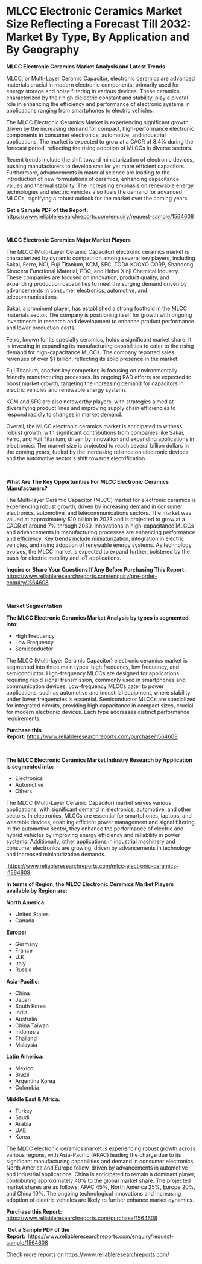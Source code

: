 <p><h1>MLCC Electronic Ceramics Market Size Reflecting a Forecast Till 2032: Market By Type, By Application and By Geography</h1></p><p><strong>MLCC Electronic Ceramics Market Analysis and Latest Trends</strong></p>
<p><p>MLCC, or Multi-Layer Ceramic Capacitor, electronic ceramics are advanced materials crucial in modern electronic components, primarily used for energy storage and noise filtering in various devices. These ceramics, characterized by their high dielectric constant and stability, play a pivotal role in enhancing the efficiency and performance of electronic systems in applications ranging from smartphones to electric vehicles.</p><p>The MLCC Electronic Ceramics Market is experiencing significant growth, driven by the increasing demand for compact, high-performance electronic components in consumer electronics, automotive, and industrial applications. The market is expected to grow at a CAGR of 8.4% during the forecast period, reflecting the rising adoption of MLCCs in diverse sectors. </p><p>Recent trends include the shift toward miniaturization of electronic devices, pushing manufacturers to develop smaller yet more efficient capacitors. Furthermore, advancements in material science are leading to the introduction of new formulations of ceramics, enhancing capacitance values and thermal stability. The increasing emphasis on renewable energy technologies and electric vehicles also fuels the demand for advanced MLCCs, signifying a robust outlook for the market over the coming years.</p></p>
<p><strong>Get a Sample PDF of the Report:&nbsp;</strong> <a href="https://www.reliableresearchreports.com/enquiry/request-sample/1564608?utm_campaign=2263&utm_medium=2&utm_source=Github&utm_content=ia&utm_term=15022025&utm_id=mlcc-electronic-ceramics">https://www.reliableresearchreports.com/enquiry/request-sample/1564608</a></p>
<p>&nbsp;</p>
<p><strong>MLCC Electronic Ceramics Major Market Players</strong></p>
<p><p>The MLCC (Multi-Layer Ceramic Capacitor) electronic ceramics market is characterized by dynamic competition among several key players, including Sakai, Ferro, NCI, Fuji Titanium, KCM, SFC, TODA KOGYO CORP, Shandong Sinocera Functional Material, PDC, and Hebei Xinji Chemical Industry. These companies are focused on innovation, product quality, and expanding production capabilities to meet the surging demand driven by advancements in consumer electronics, automotive, and telecommunications.</p><p>Sakai, a prominent player, has established a strong foothold in the MLCC materials sector. The company is positioning itself for growth with ongoing investments in research and development to enhance product performance and lower production costs.</p><p>Ferro, known for its specialty ceramics, holds a significant market share. It is investing in expanding its manufacturing capabilities to cater to the rising demand for high-capacitance MLCCs. The company reported sales revenues of over $1 billion, reflecting its solid presence in the market.</p><p>Fuji Titanium, another key competitor, is focusing on environmentally friendly manufacturing processes. Its ongoing R&D efforts are expected to boost market growth, targeting the increasing demand for capacitors in electric vehicles and renewable energy systems.</p><p>KCM and SFC are also noteworthy players, with strategies aimed at diversifying product lines and improving supply chain efficiencies to respond rapidly to changes in market demand.</p><p>Overall, the MLCC electronic ceramics market is anticipated to witness robust growth, with significant contributions from companies like Sakai, Ferro, and Fuji Titanium, driven by innovation and expanding applications in electronics. The market size is projected to reach several billion dollars in the coming years, fueled by the increasing reliance on electronic devices and the automotive sector's shift towards electrification.</p></p>
<p>&nbsp;</p>
<p><strong>What Are The Key Opportunities For MLCC Electronic Ceramics Manufacturers?</strong></p>
<p><p>The Multi-layer Ceramic Capacitor (MLCC) market for electronic ceramics is experiencing robust growth, driven by increasing demand in consumer electronics, automotive, and telecommunications sectors. The market was valued at approximately $10 billion in 2023 and is projected to grow at a CAGR of around 7% through 2030. Innovations in high-capacitance MLCCs and advancements in manufacturing processes are enhancing performance and efficiency. Key trends include miniaturization, integration in electric vehicles, and rising adoption of renewable energy systems. As technology evolves, the MLCC market is expected to expand further, bolstered by the push for electric mobility and IoT applications.</p></p>
<p><strong>Inquire or Share Your Questions If Any Before Purchasing This Report:</strong> <a href="https://www.reliableresearchreports.com/enquiry/pre-order-enquiry/1564608?utm_campaign=2263&utm_medium=2&utm_source=Github&utm_content=ia&utm_term=15022025&utm_id=mlcc-electronic-ceramics">https://www.reliableresearchreports.com/enquiry/pre-order-enquiry/1564608</a></p>
<p>&nbsp;</p>
<p><strong>Market Segmentation</strong></p>
<p><strong>The MLCC Electronic Ceramics Market Analysis by types is segmented into:</strong></p>
<p><ul><li>High Frequency</li><li>Low Frequency</li><li>Semiconductor</li></ul></p>
<p><p>The MLCC (Multi-layer Ceramic Capacitor) electronic ceramics market is segmented into three main types: high frequency, low frequency, and semiconductor. High-frequency MLCCs are designed for applications requiring rapid signal transmission, commonly used in smartphones and communication devices. Low-frequency MLCCs cater to power applications, such as automotive and industrial equipment, where stability under lower frequencies is essential. Semiconductor MLCCs are specialized for integrated circuits, providing high capacitance in compact sizes, crucial for modern electronic devices. Each type addresses distinct performance requirements.</p></p>
<p><strong>Purchase this Report:&nbsp;</strong><a href="https://www.reliableresearchreports.com/purchase/1564608?utm_campaign=2263&utm_medium=2&utm_source=Github&utm_content=ia&utm_term=15022025&utm_id=mlcc-electronic-ceramics">https://www.reliableresearchreports.com/purchase/1564608</a></p>
<p>&nbsp;</p>
<p><strong>The MLCC Electronic Ceramics Market Industry Research by Application is segmented into:</strong></p>
<p><ul><li>Electronics</li><li>Automotive</li><li>Others</li></ul></p>
<p><p>The MLCC (Multi-Layer Ceramic Capacitor) market serves various applications, with significant demand in electronics, automotive, and other sectors. In electronics, MLCCs are essential for smartphones, laptops, and wearable devices, enabling efficient power management and signal filtering. In the automotive sector, they enhance the performance of electric and hybrid vehicles by improving energy efficiency and reliability in power systems. Additionally, other applications in industrial machinery and consumer electronics are growing, driven by advancements in technology and increased miniaturization demands.</p></p>
<p><a href="https://www.reliableresearchreports.com/mlcc-electronic-ceramics-r1564608?utm_campaign=2263&utm_medium=2&utm_source=Github&utm_content=ia&utm_term=15022025&utm_id=mlcc-electronic-ceramics">&nbsp;https://www.reliableresearchreports.com/mlcc-electronic-ceramics-r1564608</a></p>
<p><strong>In terms of Region, the MLCC Electronic Ceramics Market Players available by Region are:</strong></p>
<p>
    <p> <strong> North America: </strong>
        <ul>
            <li>United States</li>
            <li>Canada</li>
        </ul>
        </p> 
    <p> <strong> Europe: </strong>
        <ul>
            <li>Germany</li>
            <li>France</li>
            <li>U.K.</li>
            <li>Italy</li>
            <li>Russia</li>
        </ul>
        </p> 
    <p> <strong> Asia-Pacific: </strong>
        <ul>
            <li>China</li>
            <li>Japan</li>
            <li>South Korea</li>
            <li>India</li>
            <li>Australia</li>
            <li>China Taiwan</li>
            <li>Indonesia</li>
            <li>Thailand</li>
            <li>Malaysia</li>
        </ul>
        </p> 
    <p> <strong> Latin America: </strong>
        <ul>
            <li>Mexico</li>
            <li>Brazil</li>
            <li>Argentina Korea</li>
            <li>Colombia</li>
        </ul>
        </p> 
    <p> <strong> Middle East & Africa: </strong>
        <ul>
            <li>Turkey</li>
            <li>Saudi</li>
            <li>Arabia</li>
            <li>UAE</li>
            <li>Korea</li>
        </ul>
    </p>
    </p>
<p><p>The MLCC electronic ceramics market is experiencing robust growth across various regions, with Asia-Pacific (APAC) leading the charge due to its significant manufacturing capabilities and demand in consumer electronics. North America and Europe follow, driven by advancements in automotive and industrial applications. China is anticipated to remain a dominant player, contributing approximately 40% to the global market share. The projected market shares are as follows: APAC 45%, North America 25%, Europe 20%, and China 10%. The ongoing technological innovations and increasing adoption of electric vehicles are likely to further enhance market dynamics.</p></p>
<p><strong>Purchase this Report: </strong><a href="https://www.reliableresearchreports.com/purchase/1564608?utm_campaign=2263&utm_medium=2&utm_source=Github&utm_content=ia&utm_term=15022025&utm_id=mlcc-electronic-ceramics">https://www.reliableresearchreports.com/purchase/1564608</a></p>
<p>&nbsp;<strong>Get a Sample PDF of the Report:&nbsp;&nbsp;</strong><a href="https://www.reliableresearchreports.com/enquiry/request-sample/1564608?utm_campaign=2263&utm_medium=2&utm_source=Github&utm_content=ia&utm_term=15022025&utm_id=mlcc-electronic-ceramics">https://www.reliableresearchreports.com/enquiry/request-sample/1564608</a></p>
<p><strong></strong></p>
<p>Check more reports on <a href="https://www.reliableresearchreports.com/?utm_campaign=2263&utm_medium=2&utm_source=Github&utm_content=ia&utm_term=15022025&utm_id=mlcc-electronic-ceramics">https://www.reliableresearchreports.com/</a></p>
